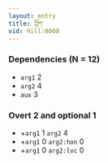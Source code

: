 ```yaml
---
layout: entry
title: ཀློག་
vid: Hill:0008
---
```

### Dependencies (N = 12)
* `arg1` 2
* `arg2` 4
* `aux` 3


### Overt 2 and optional 1
* +`arg1` 1 `arg2` 4
* +`arg1` 0 `arg2:hon` 0
* +`arg1` 0 `arg2:lvc` 0
